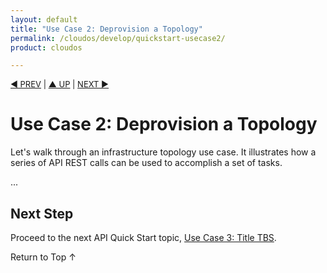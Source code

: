```yaml
---
layout: default
title: "Use Case 2: Deprovision a Topology"
permalink: /cloudos/develop/quickstart-usecase2/
product: cloudos

---
```

<!--PUBLISHED-->

<script>

function PageRefresh {
onLoad="window.refresh"
}

PageRefresh();

</script>


<p style="font-size: small;"> <a href="/cloudos/develop/quickstart-usecase1">&#9664; PREV</a> | <a href="/cloudos/develop/">&#9650; UP</a> | <a href="/cloudos/develop/quickstart-usecase3">NEXT &#9654;</a> </p>

# Use Case 2: Deprovision a Topology

Let's walk through an infrastructure topology use case. It illustrates how a series of API REST calls can be used to accomplish 
a set of tasks. 

...

## Next Step

Proceed to the next API Quick Start topic, [Use Case 3: Title TBS](/cloudos/develop/quickstart-usecase3).

<a href="#top" style="padding:14px 0px 14px 0px; text-decoration: none;"> Return to Top &#8593; </a>
 
